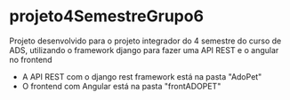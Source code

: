 # projeto4SemestreGrupo6
Projeto desenvolvido para o projeto integrador do 4 semestre do curso de ADS, utilizando o framework django para fazer uma API REST e o angular no frontend 
  * A API REST com o django rest framework está na pasta "AdoPet"
  * O frontend com Angular está na pasta "frontADOPET"
